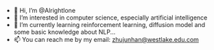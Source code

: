- 👋 Hi, I’m @Alrightlone
- 👀 I’m interested in computer science, especially artificial intelligence
- 🌱 I’m currently learning reinforcement learning, diffusion model and some basic knowledge about NLP...
- 📫 You can reach me by my email: zhujunhan@westlake.edu.com

<!---
Alrightlone/Alrightlone is a ✨ special ✨ repository because its `README.md` (this file) appears on your GitHub profile.
You can click the Preview link to take a look at your changes.
--->
